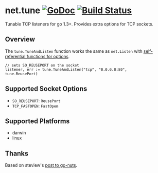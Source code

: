 # net.tune [![GoDoc](https://godoc.org/github.com/benburkert/net.tune?status.png)](http://godoc.org/github.com/benburkert/net.tune) [![Build Status](https://travis-ci.org/benburkert/net.tune.svg?branch=master)](https://travis-ci.org/benburkert/net.tune)

Tunable TCP listeners for go 1.3+. Provides extra options for TCP sockets.

## Overview

The `tune.TuneAndListen` function works the same as `net.Listen` with
[self-referential functions for options](http://commandcenter.blogspot.nl/2014/01/self-referential-functions-and-design.html).

    // sets SO_REUSEPORT on the socket
    listener, err := tune.TuneAndListen("tcp", "0.0.0.0:80", tune.ReusePort)

## Supported Socket Options

* `SO_REUSEPORT`: `ReusePort`
* `TCP_FASTOPEN`: `FastOpen`

## Supported Platforms

* darwin
* linux

## Thanks

Based on steview's [post to go-nuts](https://groups.google.com/d/msg/golang-nuts/fJyW1GCx_6s/7s-PIHdj4RkJ).
